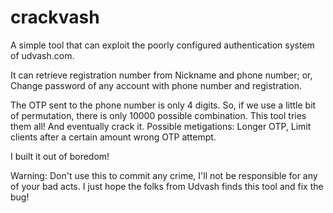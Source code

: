 # crackvash
A simple tool that can exploit the poorly configured authentication system of udvash.com. 

It can retrieve registration number from Nickname and phone number;
or, Change password of any account with phone number and registration.

The OTP sent to the phone number is only 4 digits. So, if we use a little bit of permutation, there is only 10000 possible combination.
This tool tries them all! And eventually crack it.
Possible metigations: Longer OTP, Limit clients after a certain amount wrong OTP attempt.

I built it out of boredom!

Warning: Don't use this to commit any crime, I'll not be responsible for any of your bad acts.
I just hope the folks from Udvash finds this tool and fix the bug! 
